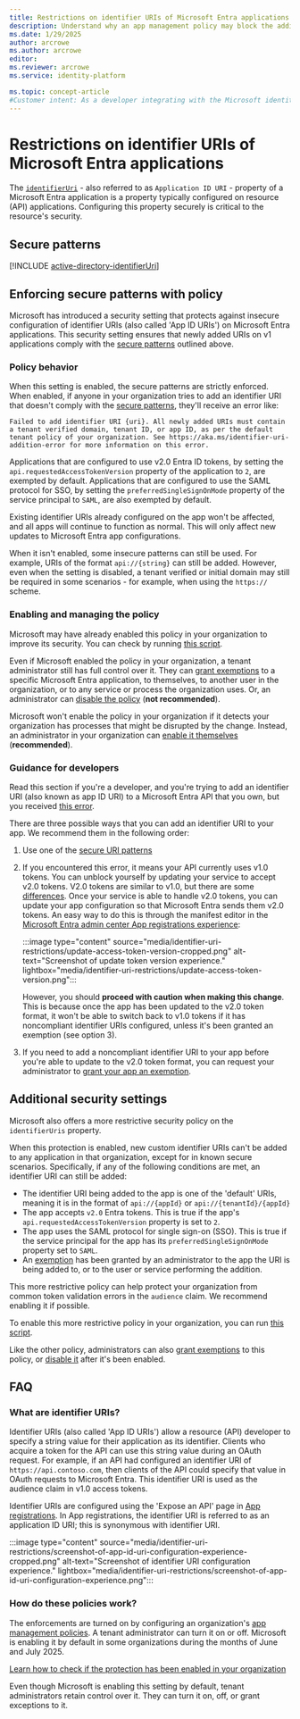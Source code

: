 ```yaml
---
title: Restrictions on identifier URIs of Microsoft Entra applications
description: Understand why an app management policy may block the addition of an identifier URI, and learn more about the policy and the restrictions it enforces on identifier URIs
ms.date: 1/29/2025
author: arcrowe
ms.author: arcrowe
editor: 
ms.reviewer: arcrowe
ms.service: identity-platform

ms.topic: concept-article
#Customer intent: As a developer integrating with the Microsoft identity platform, I want to understand why an app management policy blocked the addition of an identifier URI I tried to add, and learn more about the policy and the restrictions it enforces on identifier URIs.
---
```


# Restrictions on identifier URIs of Microsoft Entra applications

The [`identifierUri`](#what-are-identifier-uris) - also referred to as `Application ID URI` - property of a Microsoft Entra application is a property typically configured on resource (API) applications. Configuring this property securely is critical to the resource's security.

## Secure patterns

[!INCLUDE [active-directory-identifierUri](~/includes/entra-identifier-uri-patterns.md)]

## Enforcing secure patterns with policy

Microsoft has introduced a security setting that protects against insecure configuration of identifier URIs (also called 'App ID URIs') on Microsoft Entra applications.   This security setting ensures that newly added URIs on v1 applications comply with the [secure patterns](#secure-patterns) outlined above. 

### Policy behavior

When this setting is enabled, the secure patterns are strictly enforced.   When enabled, if anyone in your organization tries to add an identifier URI that doesn't comply with the [secure patterns](#secure-patterns), they'll receive an error like:

```Failed to add identifier URI {uri}. All newly added URIs must contain a tenant verified domain, tenant ID, or app ID, as per the default tenant policy of your organization. See https://aka.ms/identifier-uri-addition-error for more information on this error.```

Applications that are configured to use v2.0 Entra ID tokens, by setting the `api.requestedAccessTokenVersion` property of the application to `2`, are exempted by default.  Applications that are configured to use the SAML protocol for SSO, by setting the `preferredSingleSignOnMode` property of the service principal to `SAML`, are also exempted by default.

Existing identifier URIs already configured on the app won't be affected, and all apps will continue to function as normal. This will only affect new updates to Microsoft Entra app configurations.

When it isn't enabled, some insecure patterns can still be used. For example, URIs of the format `api://{string}` can still be added.  However, even when the setting is disabled, a tenant verified or initial domain may still be required in some scenarios - for example, when using the `https://` scheme.

### Enabling and managing the policy

Microsoft may have already enabled this policy in your organization to improve its security. You can check by running [this script](https://aka.ms/check-identifier-uri-protection-state).  

Even if Microsoft enabled the policy in your organization, a tenant administrator still has full control over it. They can [grant exemptions](https://aka.ms/identifier-uri-protection-grant-exemptions) to a specific Microsoft Entra application, to themselves, to another user in the organization, or to any service or process the organization uses.   Or, an administrator can [disable the policy](https://aka.ms/disable-identifier-uri-protection) (**not recommended**).

Microsoft won't enable the policy in your organization if it detects your organization has processes that might be disrupted by the change. Instead, an administrator in your organization can [enable it themselves](https://aka.ms/enable-identifier-uri-protection) (**recommended**).

### Guidance for developers

Read this section if you're a developer, and you're trying to add an identifier URI (also known as app ID URI) to a Microsoft Entra API that you own, but you received [this error](#policy-behavior).

There are three possible ways that you can add an identifier URI to your app. We recommend them in the following order:

1.  Use one of the [secure URI patterns](#secure-patterns)
1. If you encountered this error, it means your API currently uses v1.0 tokens. You can unblock yourself by updating your service to accept v2.0 tokens. V2.0 tokens are similar to v1.0, but there are some [differences](https://learn.microsoft.com/entra/identity-platform/access-token-claims-reference). Once your service is able to handle v2.0 tokens, you can update your app configuration so that Microsoft Entra sends them v2.0 tokens. An easy way to do this is through the manifest editor in the [Microsoft Entra admin center App registrations experience](https://aka.ms/ra/prod):

    :::image type="content" source="media/identifier-uri-restrictions/update-access-token-version-cropped.png" alt-text="Screenshot of update token version experience." lightbox="media/identifier-uri-restrictions/update-access-token-version.png":::

    However, you should **proceed with caution when making this change**. This is because once the app has been updated to the v2.0 token format, it won't be able to switch back to v1.0 tokens if it has noncompliant identifier URIs configured, unless it's been granted an exemption (see option 3).
1. If you need to add a noncompliant identifier URI to your app before you're able to update to the v2.0 token format, you can request your administrator to [grant your app an exemption](https://aka.ms/identifier-uri-protection-grant-exemptions). 

## Additional security settings

Microsoft also offers a more restrictive security policy on the `identifierUris` property. 

When this protection is enabled, new custom identifier URIs can't be added to any application in that organization, except for in known secure scenarios. Specifically, if any of the following conditions are met, an identifier URI can still be added:

- The identifier URI being added to the app is one of the 'default' URIs, meaning it is in the format of `api://{appId}` or `api://{tenantId}/{appId}`
- The app accepts `v2.0` Entra tokens. This is true if the app's `api.requestedAccessTokenVersion` property is set to `2`.
- The app uses the SAML protocol for single sign-on (SSO). This is true if the service principal for the app has its `preferredSingleSignOnMode` property set to `SAML`.
- An [exemption](https://aka.ms/identifier-uri-protection-grant-exemptions) has been granted by an administrator to the app the URI is being added to, or to the user or service performing the addition.

This more restrictive policy can help protect your organization from common token validation errors in the `audience` claim. We recommend enabling it if possible.

To enable this more restrictive policy in your organization, you can run [this script](https://aka.ms/enable-identifier-uri-additional-restriction).

Like the other policy, administrators can also [grant exemptions](https://aka.ms/exempt-identifier-uri-additional-restriction) to this policy, or [disable it](https://aka.ms/disable-identifier-uri-additional-restriction) after it's been enabled.

## FAQ

### What are identifier URIs?

Identifier URIs (also called 'App ID URIs') allow a resource (API) developer to specify a string value for their application as its identifier. Clients who acquire a token for the API can use this string value during an OAuth request. For example, if an API had configured an identifier URI of `https://api.contoso.com`, then clients of the API could specify that value in OAuth requests to Microsoft Entra. This identifier URI is used as the audience claim in v1.0 access tokens.

Identifier URIs are configured using the 'Expose an API' page in [App registrations](https://aka.ms/ra/prod). In App registrations, the identifier URI is referred to as an application ID URI; this is synonymous with identifier URI.

:::image type="content" source="media/identifier-uri-restrictions/screenshot-of-app-id-uri-configuration-experience-cropped.png" alt-text="Screenshot of identifier URI configuration experience." lightbox="media/identifier-uri-restrictions/screenshot-of-app-id-uri-configuration-experience.png":::

### How do these policies work?

The enforcements are turned on by configuring an organization's [app management policies](https://learn.microsoft.com/graph/api/resources/applicationauthenticationmethodpolicy?view=graph-rest-beta). A tenant administrator can turn it on or off.   Microsoft is enabling it by default in some organizations during the months of June and July 2025.  

[Learn how to check if the protection has been enabled in your organization](https://aka.ms/check-identifier-uri-protection-state)

Even though Microsoft is enabling this setting by default, tenant administrators retain control over it. They can turn it on, off, or grant exceptions to it.
